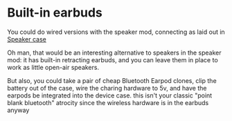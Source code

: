 # Built-in earbuds

You could do wired versions with the speaker mod, connecting as laid out in [Speaker case](83755943-b1f5-4e6a-abe2-913f318e7646.md)

Oh man, that would be an interesting alternative to speakers in the speaker mod: it has built-in retracting earbuds, and you can leave them in place to work as little open-air speakers.

But also, you could take a pair of cheap Bluetooth Earpod clones, clip the battery out of the case, wire the charing hardware to 5v, and have the earpods be integrated into the device case. this isn't your classic "point blank bluetooth" atrocity since the wireless hardware is in the earbuds anyway
